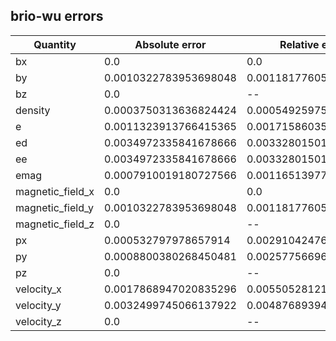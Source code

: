 ## brio-wu errors
| Quantity | Absolute error | Relative error |
| -------- | --------- | --------- |
| bx | 0.0 | 0.0 |
| by | 0.0010322783953698048 | 0.0011817760536574878 |
| bz | 0.0 | -- |
| density | 0.0003750313636824424 | 0.0005492597528350635 |
| e | 0.0011323913766415365 | 0.001715860352007942 |
| ed | 0.0034972335841678666 | 0.003328015018594273 |
| ee | 0.0034972335841678666 | 0.003328015018594273 |
| emag | 0.0007910019180727566 | 0.001165139770310767 |
| magnetic_field_x | 0.0 | 0.0 |
| magnetic_field_y | 0.0010322783953698048 | 0.0011817760536574878 |
| magnetic_field_z | 0.0 | -- |
| px | 0.000532797978657914 | 0.0029104247689105264 |
| py | 0.0008800380268450481 | 0.002577566964563989 |
| pz | 0.0 | -- |
| velocity_x | 0.0017868947020835296 | 0.005505281218073912 |
| velocity_y | 0.0032499745066137922 | 0.004876893943986452 |
| velocity_z | 0.0 | -- |
